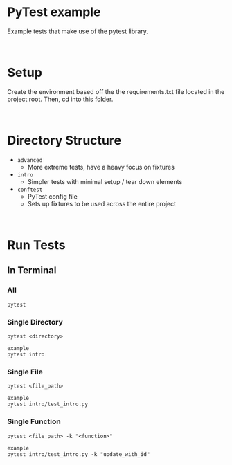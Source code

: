 # PyTest example
Example tests that make use of the pytest library.

&nbsp;
# Setup
Create the environment based off the the requirements.txt file located in the project root. Then, cd into this folder.

&nbsp;
# Directory Structure
* `advanced`
  * More extreme tests, have a heavy focus on fixtures
* `intro`
  * Simpler tests with minimal setup / tear down elements
* `conftest`
  * PyTest config file
  * Sets up fixtures to be used across the entire project

&nbsp;
# Run Tests
## In Terminal
### All
```shell
pytest
```

### Single Directory
```shell
pytest <directory>

example
pytest intro
```

### Single File
```shell
pytest <file_path>

example
pytest intro/test_intro.py
```

### Single Function
```shell
pytest <file_path> -k "<function>"

example
pytest intro/test_intro.py -k "update_with_id"
```